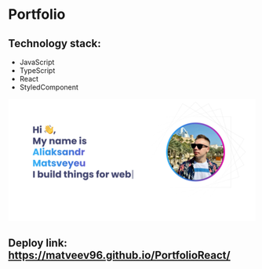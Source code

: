 # Portfolio

## Technology stack:
* JavaScript
* TypeScript
* React
* StyledComponent

![img.png](img.png)

## Deploy link: https://matveev96.github.io/PortfolioReact/

